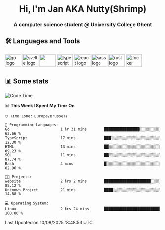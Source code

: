 <h1 align="center">Hi, I'm Jan AKA Nutty(Shrimp)</h1>
<h3 align="center">A computer science student @ University College Ghent</h3>

<h2 align="left">🛠️ Languages and Tools</h2>

###

<div align="left">
  <img src="https://cdn.jsdelivr.net/gh/devicons/devicon/icons/go/go-original.svg" height="40" width="52" alt="go logo"  />
  <img src="https://cdn.jsdelivr.net/gh/devicons/devicon@latest/icons/svelte/svelte-original.svg"  height="40" width="52" alt="svelte logo" />
  <img src="https://cdn.jsdelivr.net/gh/devicons/devicon@latest/icons/tailwindcss/tailwindcss-original.svg" height="40" width="52" />
  <img src="https://cdn.jsdelivr.net/gh/devicons/devicon/icons/typescript/typescript-original.svg" height="40" width="52" alt="typescript logo"  />
  <img src="https://cdn.jsdelivr.net/gh/devicons/devicon/icons/react/react-original.svg" height="40" width="52" alt="react logo"  />
  <img src="https://cdn.jsdelivr.net/gh/devicons/devicon/icons/sass/sass-original.svg" height="40" width="52" alt="sass logo"  />
  <img src="https://cdn.jsdelivr.net/gh/devicons/devicon@latest/icons/rust/rust-original.svg" height="40" width="52" alt="rust logo" />
  <img src="https://cdn.jsdelivr.net/gh/devicons/devicon/icons/docker/docker-original.svg" height="40" width="52" alt="docker logo"  />
</div>

<h2>📊 Some stats</h2>

<!--START_SECTION:waka-->
![Code Time](http://img.shields.io/badge/Code%20Time-6%2C221%20hrs%2059%20mins-blue)

📊 **This Week I Spent My Time On** 

```text
🕑︎ Time Zone: Europe/Brussels

💬 Programming Languages: 
Go                       1 hr 31 mins        ████████████████░░░░░░░░░   63.66 % 
TypeScript               17 mins             ███░░░░░░░░░░░░░░░░░░░░░░   12.30 % 
HTML                     13 mins             ██░░░░░░░░░░░░░░░░░░░░░░░   09.23 % 
SQL                      11 mins             ██░░░░░░░░░░░░░░░░░░░░░░░   07.74 % 
Bash                     4 mins              █░░░░░░░░░░░░░░░░░░░░░░░░   02.96 % 

🐱‍💻 Projects: 
website                  2 hrs 2 mins        █████████████████████░░░░   85.12 % 
Unknown Project          21 mins             ████░░░░░░░░░░░░░░░░░░░░░   14.88 % 

💻 Operating System: 
Linux                    2 hrs 24 mins       █████████████████████████   100.00 % 
```


 Last Updated on 10/08/2025 18:48:53 UTC
<!--END_SECTION:waka-->
